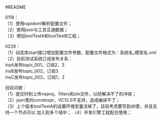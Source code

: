 
#README

0118：  
（1）使用rapidxml解析配置文件；  
（2）使用json与工具互通数据；  
（3）增加toolTestA和toolTestB工程；  
  
0226：  
（1）动态库start接口增加配置文件参数，配置文件格式为：系统名_模型名.xml  
（2）目前测试系统订阅发布关系：  
    insA发布topic_001，订阅2、3  
    insB发布topic_002，订阅3  
    insC发布topic_002，订阅1，2  
  
目前问题：  
（1）提交时别上传vsproj、filters和sln文件，以防解决不了的冲突；  
（2）json里的constexpr，VC12.0不支持，造成编译不了；  
（3）上个版本toolTestA的设置环境变量注掉了，目前考虑要写到dll里，并且支持一个节点可以 加入到多个域中；
（4）开发引擎工程配合使用；  
